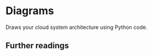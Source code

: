 # Diagrams

Draws your cloud system architecture using Python code.

## Further readings

[website]: https://diagrams.mingrammer.com/
